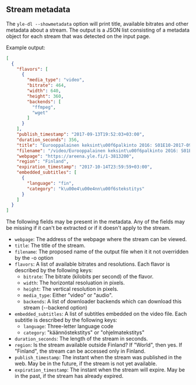 Stream metadata
---------------

The `yle-dl --showmetadata` option will print title, available bitrates and other metadata about a stream. The output is a JSON list consisting of a metadata object for each stream that was detected on the input page.

Example output:
```json
[
  {
    "flavors": [
      {
        "media_type": "video",
        "bitrate": 464,
        "width": 640,
        "height": 360,
        "backends": [
          "ffmpeg",
          "wget"
        ]
      }
    ],
    "publish_timestamp": "2017-09-13T19:52:03+03:00",
    "duration_seconds": 356,
    "title": "Eurooppalainen keksint\u00f6palkinto 2016: S01E10-2017-09-13T19:52:03+03:00",
    "filename": "/video/Eurooppalainen keksint\u00f6palkinto 2016: S01E10-2017-09-13T19:52:03+03:00.mp4",
    "webpage": "https://areena.yle.fi/1-3813200",
    "region": "Finland",
    "expiration_timestamp": "2017-10-14T23:59:59+03:00",
    "embedded_subtitles": [
      {
        "language": "fin",
        "category": "k\u00e4\u00e4nn\u00f6stekstitys"
      }
    ]
  }
]
```

The following fields may be present in the metadata. Any of the fields may be missing if it can't be extracted or if it doesn't apply to the stream.
* `webpage`: The address of the webpage where the stream can be viewed.
* `title`: The title of the stream.
* `filename`: The proposed name of the output file when it it not overridden by the -o option
* `flavors`: A list of available bitrates and resolutions. Each flavor is described by the following keys:
  * `bitrate`: The bitrate (kilobits per second) of the flavor.
  * `width`: The horizontal resoluation in pixels.
  * `height`: The vertical resolution in pixels.
  * `media_type`: Either "video" or "audio".
  * `backends`: A list of downloader backends which can download this stream (--backend option)
* `embedded_subtitles`: A list of subtitles embedded on the video file. Each subtitle is described by the following keys:
  * `language`: Three-letter language code
  * `category`: "käännöstekstitys" or "ohjelmatekstitys"
* `duration_seconds`: The length of the stream in seconds.
* `region`: Is the stream available outside Finland? If "World", then yes. If "Finland", the stream can be accessed only in Finland.
* `publish_timestamp`: The instant when the stream was published in the web. May be in the future, if the stream is not yet available.
* `expiration_timestamp`: The instant when the stream will expire. May be in the past, if the stream has already expired.
